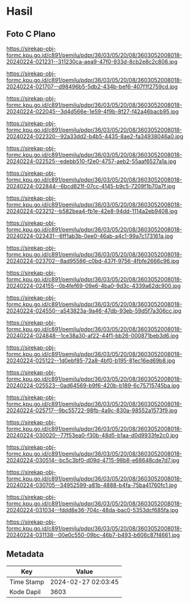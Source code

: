 # Hasil

## Foto C Plano

https://sirekap-obj-formc.kpu.go.id/c891/pemilu/pdpr/36/03/05/20/08/3603052008018-20240224-021231--311230ca-aea9-47f0-933d-8cb2e8c2c806.jpg

https://sirekap-obj-formc.kpu.go.id/c891/pemilu/pdpr/36/03/05/20/08/3603052008018-20240224-021707--d98496b5-5db2-434b-bef6-407f1f2759cd.jpg

https://sirekap-obj-formc.kpu.go.id/c891/pemilu/pdpr/36/03/05/20/08/3603052008018-20240224-022045--3d4d566e-1e59-4f9b-8f27-f42a46bacb95.jpg

https://sirekap-obj-formc.kpu.go.id/c891/pemilu/pdpr/36/03/05/20/08/3603052008018-20240224-022320--92a33dd2-b4b5-4435-8ae2-fa34938046a0.jpg

https://sirekap-obj-formc.kpu.go.id/c891/pemilu/pdpr/36/03/05/20/08/3603052008018-20240224-022525--edebb510-f2e0-4757-aeb2-55aaf6527a1a.jpg

https://sirekap-obj-formc.kpu.go.id/c891/pemilu/pdpr/36/03/05/20/08/3603052008018-20240224-022844--6bcd821f-07cc-4145-b9c5-7209f1b70a7f.jpg

https://sirekap-obj-formc.kpu.go.id/c891/pemilu/pdpr/36/03/05/20/08/3603052008018-20240224-023212--b582bea4-fb1e-42e8-94dd-1114a2eb9408.jpg

https://sirekap-obj-formc.kpu.go.id/c891/pemilu/pdpr/36/03/05/20/08/3603052008018-20240224-023431--6ff1ab3b-0ee0-46ab-a4c1-99a7c173161a.jpg

https://sirekap-obj-formc.kpu.go.id/c891/pemilu/pdpr/36/03/05/20/08/3603052008018-20240224-023702--8ad95586-c0bd-437f-9756-4fbfe2666c96.jpg

https://sirekap-obj-formc.kpu.go.id/c891/pemilu/pdpr/36/03/05/20/08/3603052008018-20240224-024155--0b4fef69-09e6-4ba0-9d3c-4339a62dc900.jpg

https://sirekap-obj-formc.kpu.go.id/c891/pemilu/pdpr/36/03/05/20/08/3603052008018-20240224-024550--a543823a-9a46-47db-93eb-59d5f7a306cc.jpg

https://sirekap-obj-formc.kpu.go.id/c891/pemilu/pdpr/36/03/05/20/08/3603052008018-20240224-024848--1ce38a30-af22-44f1-bb26-000871beb3d6.jpg

https://sirekap-obj-formc.kpu.go.id/c891/pemilu/pdpr/36/03/05/20/08/3603052008018-20240224-025122--1d0ebf85-72a8-4bf0-b195-81ec16ed69b8.jpg

https://sirekap-obj-formc.kpu.go.id/c891/pemilu/pdpr/36/03/05/20/08/3603052008018-20240224-025523--0ad64569-b9f6-420b-b189-6c75715745ba.jpg

https://sirekap-obj-formc.kpu.go.id/c891/pemilu/pdpr/36/03/05/20/08/3603052008018-20240224-025717--9bc55722-98fb-4a9c-830a-98552a1573f9.jpg

https://sirekap-obj-formc.kpu.go.id/c891/pemilu/pdpr/36/03/05/20/08/3603052008018-20240224-030020--77f53ea0-f30b-48d5-b1aa-d0d9933fe2c0.jpg

https://sirekap-obj-formc.kpu.go.id/c891/pemilu/pdpr/36/03/05/20/08/3603052008018-20240224-030514--bc5c3bf0-d09d-4715-98b8-e68648cde7d7.jpg

https://sirekap-obj-formc.kpu.go.id/c891/pemilu/pdpr/36/03/05/20/08/3603052008018-20240224-030705--34952599-a81b-4888-b4fa-75ba41760fc1.jpg

https://sirekap-obj-formc.kpu.go.id/c891/pemilu/pdpr/36/03/05/20/08/3603052008018-20240224-031034--fddd8e36-704c-48da-bac0-5353dcf685fa.jpg

https://sirekap-obj-formc.kpu.go.id/c891/pemilu/pdpr/36/03/05/20/08/3603052008018-20240224-031138--00e0c550-09bc-46b7-b493-b606c87f4661.jpg


## Metadata

| Key        | Value               |
| ---------- | ------------------- |
| Time Stamp | 2024-02-27 02:03:45 |
| Kode Dapil | 3603                |



